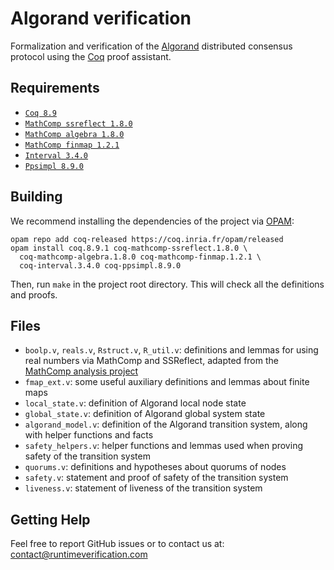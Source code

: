 # Algorand verification

Formalization and verification of the [Algorand](https://www.algorand.com) distributed consensus protocol using the [Coq](https://coq.inria.fr) proof assistant.

Requirements
------------

- [`Coq 8.9`](https://coq.inria.fr/download)
- [`MathComp ssreflect 1.8.0`](https://math-comp.github.io)
- [`MathComp algebra 1.8.0`](https://math-comp.github.io)
- [`MathComp finmap 1.2.1`](https://github.com/math-comp/finmap)
- [`Interval 3.4.0`](http://coq-interval.gforge.inria.fr)
- [`Ppsimpl 8.9.0`](https://gforge.inria.fr/scm/?group_id=5430)

Building
--------

We recommend installing the dependencies of the project via
[OPAM](http://opam.ocaml.org/doc/Install.html):

```
opam repo add coq-released https://coq.inria.fr/opam/released
opam install coq.8.9.1 coq-mathcomp-ssreflect.1.8.0 \
  coq-mathcomp-algebra.1.8.0 coq-mathcomp-finmap.1.2.1 \
  coq-interval.3.4.0 coq-ppsimpl.8.9.0
```

Then, run `make` in the project root directory. This will check all the definitions and proofs.

Files
-----

- `boolp.v`, `reals.v`, `Rstruct.v`, `R_util.v`: definitions and lemmas for using real numbers via MathComp and SSReflect, adapted from the [MathComp analysis project](https://github.com/math-comp/analysis)
- `fmap_ext.v`: some useful auxiliary definitions and lemmas about finite maps
- `local_state.v`: definition of Algorand local node state
- `global_state.v`: definition of Algorand global system state
- `algorand_model.v`: definition of the Algorand transition system, along with helper functions and facts
- `safety_helpers.v`: helper functions and lemmas used when proving safety of the transition system
- `quorums.v`: definitions and hypotheses about quorums of nodes
- `safety.v`: statement and proof of safety of the transition system
- `liveness.v`: statement of liveness of the transition system

Getting Help
------------
Feel free to report GitHub issues or to contact us at: contact@runtimeverification.com
